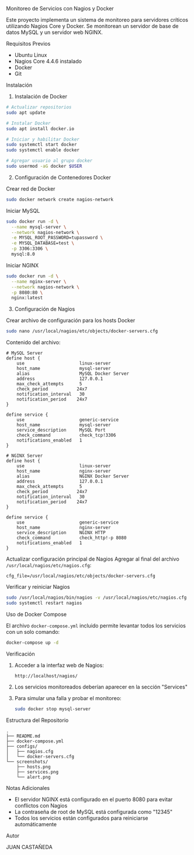  Monitoreo de Servicios con Nagios y Docker

Este proyecto implementa un sistema de monitoreo para servidores críticos utilizando Nagios Core y Docker. Se monitorean un servidor de base de datos MySQL y un servidor web NGINX.

 Requisitos Previos

- Ubuntu Linux
- Nagios Core 4.4.6 instalado
- Docker
- Git

 Instalación

1. Instalación de Docker
```bash
# Actualizar repositorios
sudo apt update

# Instalar Docker
sudo apt install docker.io

# Iniciar y habilitar Docker
sudo systemctl start docker
sudo systemctl enable docker

# Agregar usuario al grupo docker
sudo usermod -aG docker $USER
```

 2. Configuración de Contenedores Docker

 Crear red de Docker
```bash
sudo docker network create nagios-network
```

 Iniciar MySQL
```bash
sudo docker run -d \
  --name mysql-server \
  --network nagios-network \
  -e MYSQL_ROOT_PASSWORD=tupassword \
  -e MYSQL_DATABASE=test \
  -p 3306:3306 \
  mysql:8.0
```

Iniciar NGINX
```bash
sudo docker run -d \
  --name nginx-server \
  --network nagios-network \
  -p 8080:80 \
  nginx:latest
```

 3. Configuración de Nagios

 Crear archivo de configuración para los hosts Docker
```bash
sudo nano /usr/local/nagios/etc/objects/docker-servers.cfg
```

Contenido del archivo:
```text
# MySQL Server
define host {
    use                     linux-server
    host_name               mysql-server
    alias                   MySQL Docker Server
    address                 127.0.0.1
    max_check_attempts      5
    check_period           24x7
    notification_interval   30
    notification_period    24x7
}

define service {
    use                     generic-service
    host_name               mysql-server
    service_description     MySQL Port
    check_command           check_tcp!3306
    notifications_enabled   1
}

# NGINX Server
define host {
    use                     linux-server
    host_name               nginx-server
    alias                   NGINX Docker Server
    address                 127.0.0.1
    max_check_attempts      5
    check_period           24x7
    notification_interval   30
    notification_period    24x7
}

define service {
    use                     generic-service
    host_name               nginx-server
    service_description     NGINX HTTP
    check_command           check_http!-p 8080
    notifications_enabled   1
}
```

Actualizar configuración principal de Nagios
Agregar al final del archivo `/usr/local/nagios/etc/nagios.cfg`:
```text
cfg_file=/usr/local/nagios/etc/objects/docker-servers.cfg
```

Verificar y reiniciar Nagios
```bash
sudo /usr/local/nagios/bin/nagios -v /usr/local/nagios/etc/nagios.cfg
sudo systemctl restart nagios
```

Uso de Docker Compose

El archivo `docker-compose.yml` incluido permite levantar todos los servicios con un solo comando:

```bash
docker-compose up -d
```

Verificación

1. Acceder a la interfaz web de Nagios:
   ```
   http://localhost/nagios/
   ```

2. Los servicios monitoreados deberían aparecer en la sección "Services"

3. Para simular una falla y probar el monitoreo:
   ```bash
   sudo docker stop mysql-server
   ```

Estructura del Repositorio

```
.
├── README.md
├── docker-compose.yml
├── configs/
│   ├── nagios.cfg
│   └── docker-servers.cfg
└── screenshots/
    ├── hosts.png
    ├── services.png
    └── alert.png
```



Notas Adicionales

- El servidor NGINX está configurado en el puerto 8080 para evitar conflictos con Nagios
- La contraseña de root de MySQL está configurada como "12345"
- Todos los servicios están configurados para reiniciarse automáticamente

Autor

JUAN CASTAÑEDA
